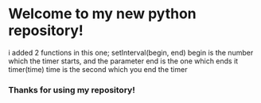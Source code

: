 # Welcome to my new python repository!
i added 2 functions in this one;
setInterval(begin, end) begin is the number which the timer starts, and the parameter end is the one which ends it
timer(time) time is the second which you end the timer
### Thanks for using my repository!
